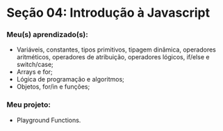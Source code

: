 # Seção 04: Introdução à Javascript

### Meu(s) aprendizado(s):

- Variáveis, constantes, tipos primitivos, tipagem dinâmica, operadores aritméticos, operadores de atribuição, operadores lógicos, if/else e switch/case;
- Arrays e for;
- Lógica de programação e algoritmos;
- Objetos, for/in e funções;

### Meu projeto:

- Playground Functions.
